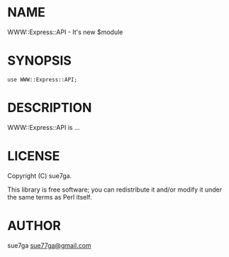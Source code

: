# NAME

WWW::Express::API - It's new $module

# SYNOPSIS

    use WWW::Express::API;

# DESCRIPTION

WWW::Express::API is ...

# LICENSE

Copyright (C) sue7ga.

This library is free software; you can redistribute it and/or modify
it under the same terms as Perl itself.

# AUTHOR

sue7ga <sue77ga@gmail.com>
